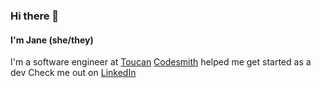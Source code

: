### Hi there 👋

<!--
**janemkim/janemkim** is a ✨ _special_ ✨ repository because its `README.md` (this file) appears on your GitHub profile.

Here are some ideas to get you started:

- 🔭 I’m currently working on ...
- 🌱 I’m currently learning ...
- 👯 I’m looking to collaborate on ...
- 🤔 I’m looking for help with ...
- 💬 Ask me about ...
- 📫 How to reach me: ...
- 😄 Pronouns: ...
- ⚡ Fun fact: ...
-->

#### I'm Jane (she/they)

I'm a software engineer at [Toucan](https://jointoucan.com)
[Codesmith](https://www.codesmith.io/) helped me get started as a dev
Check me out on [LinkedIn](https://www.linkedin.com/in/janeminhyungkim/)
